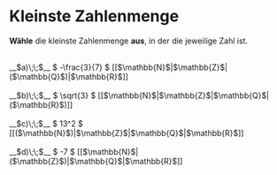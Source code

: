 <!--
version:  0.0.1

language: de

@style
main > *:not(:last-child) {
  margin-bottom: 3rem;
}

input {
    text-align: center;
}

.flex-container {
    display: flex;
    flex-wrap: wrap;
    align-items: stretch;
    gap: 20px;
}

.flex-child {
    flex: 1;
    min-width: 350px;
    margin-right: 20px;
}

@media (max-width: 400px) {
    .flex-child {
        flex: 100%;
        margin-right: 0;
    }
}
@end

formula: \carry   \textcolor{red}{\scriptsize #1}
formula: \digit   \rlap{\carry{#1}}\phantom{#2}#2
formula: \permil  \text{‰}

import: https://raw.githubusercontent.com/LiaTemplates/Tikz-Jax/main/README.md

script: https://cdn.jsdelivr.net/gh/LiaTemplates/Tikz-Jax@main/dist/index.js


tags: Mengen, sehr leicht, sehr niedrig, Angeben

comment: Was ist die kleinste Zahlenmenge in die diese Zahl passt?

author: Martin Lommatzsch

-->




# Kleinste Zahlenmenge

**Wähle** die kleinste Zahlenmenge **aus**, in der die jeweilige Zahl ist.

<br>

<section class="flex-container">
<div class="flex-child">
__$a)\;\;$__ $ -\frac{3}{7} $ [[$\mathbb{N}$|$\mathbb{Z}$|($\mathbb{Q}$)|$\mathbb{R}$]] 
<br>
</div>
<div class="flex-child">
<br>
__$b)\;\;$__ $ \sqrt{3} $ [[$\mathbb{N}$|$\mathbb{Z}$|$\mathbb{Q}$|($\mathbb{R}$)]] 
<br>
</div>
<div class="flex-child">
<br>
__$c)\;\;$__ $ 13^2 $ [[($\mathbb{N}$)|$\mathbb{Z}$|$\mathbb{Q}$|$\mathbb{R}$]] 
<br>
</div>
<div class="flex-child">
<br>
__$d)\;\;$__ $ -7 $ [[$\mathbb{N}$|($\mathbb{Z}$)|$\mathbb{Q}$|$\mathbb{R}$]] 

</div>
</section>
<br>
<br>
<br>
<br>

